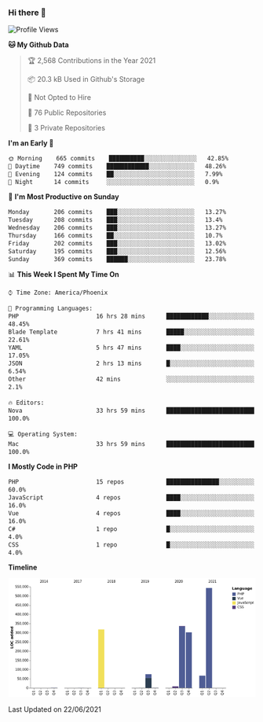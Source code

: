 ### Hi there 👋

<!--START_SECTION:waka-->
![Profile Views](http://img.shields.io/badge/Profile%20Views-0-blue)

**🐱 My Github Data** 

> 🏆 2,568 Contributions in the Year 2021
 > 
> 📦 20.3 kB Used in Github's Storage 
 > 
> 🚫 Not Opted to Hire
 > 
> 📜 76 Public Repositories 
 > 
> 🔑 3 Private Repositories  
 > 
**I'm an Early 🐤** 

```text
🌞 Morning    665 commits    ██████████░░░░░░░░░░░░░░░   42.85% 
🌆 Daytime    749 commits    ████████████░░░░░░░░░░░░░   48.26% 
🌃 Evening    124 commits    ██░░░░░░░░░░░░░░░░░░░░░░░   7.99% 
🌙 Night      14 commits     ░░░░░░░░░░░░░░░░░░░░░░░░░   0.9%

```
📅 **I'm Most Productive on Sunday** 

```text
Monday       206 commits    ███░░░░░░░░░░░░░░░░░░░░░░   13.27% 
Tuesday      208 commits    ███░░░░░░░░░░░░░░░░░░░░░░   13.4% 
Wednesday    206 commits    ███░░░░░░░░░░░░░░░░░░░░░░   13.27% 
Thursday     166 commits    ██░░░░░░░░░░░░░░░░░░░░░░░   10.7% 
Friday       202 commits    ███░░░░░░░░░░░░░░░░░░░░░░   13.02% 
Saturday     195 commits    ███░░░░░░░░░░░░░░░░░░░░░░   12.56% 
Sunday       369 commits    ██████░░░░░░░░░░░░░░░░░░░   23.78%

```


📊 **This Week I Spent My Time On** 

```text
⌚︎ Time Zone: America/Phoenix

💬 Programming Languages: 
PHP                      16 hrs 28 mins      ████████████░░░░░░░░░░░░░   48.45% 
Blade Template           7 hrs 41 mins       █████░░░░░░░░░░░░░░░░░░░░   22.61% 
YAML                     5 hrs 47 mins       ████░░░░░░░░░░░░░░░░░░░░░   17.05% 
JSON                     2 hrs 13 mins       █░░░░░░░░░░░░░░░░░░░░░░░░   6.54% 
Other                    42 mins             ░░░░░░░░░░░░░░░░░░░░░░░░░   2.1%

🔥 Editors: 
Nova                     33 hrs 59 mins      █████████████████████████   100.0%

💻 Operating System: 
Mac                      33 hrs 59 mins      █████████████████████████   100.0%

```

**I Mostly Code in PHP** 

```text
PHP                      15 repos            ███████████████░░░░░░░░░░   60.0% 
JavaScript               4 repos             ████░░░░░░░░░░░░░░░░░░░░░   16.0% 
Vue                      4 repos             ████░░░░░░░░░░░░░░░░░░░░░   16.0% 
C#                       1 repo              █░░░░░░░░░░░░░░░░░░░░░░░░   4.0% 
CSS                      1 repo              █░░░░░░░░░░░░░░░░░░░░░░░░   4.0%

```


**Timeline**

![Chart not found](https://raw.githubusercontent.com/mikebronner/mikebronner/master/charts/bar_graph.png) 


 Last Updated on 22/06/2021
<!--END_SECTION:waka-->

<!--
**mikebronner/mikebronner** is a ✨ _special_ ✨ repository because its `README.md` (this file) appears on your GitHub profile.

Here are some ideas to get you started:

- 🔭 I’m currently working on ...
- 🌱 I’m currently learning ...
- 👯 I’m looking to collaborate on ...
- 🤔 I’m looking for help with ...
- 💬 Ask me about ...
- 📫 How to reach me: ...
- 😄 Pronouns: ...
- ⚡ Fun fact: ...
-->
